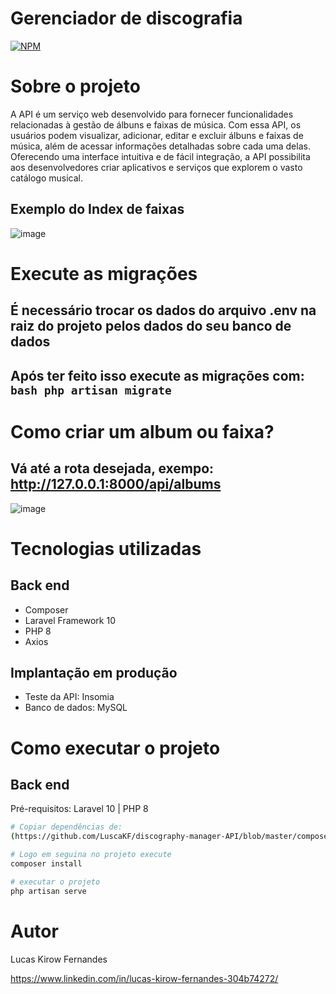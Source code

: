 # Gerenciador de discografia
[![NPM](https://img.shields.io/npm/l/react)](https://github.com/LuscaKF/discography-manager-API/blob/main/LICENSE)

# Sobre o projeto

A API é um serviço web desenvolvido para fornecer funcionalidades relacionadas à gestão de álbuns e faixas de música. Com essa API, os usuários podem visualizar, adicionar, editar e excluir álbuns e faixas de música, além de acessar informações detalhadas sobre cada uma delas. Oferecendo uma interface intuitiva e de fácil integração, a API possibilita aos desenvolvedores criar aplicativos e serviços que explorem o vasto catálogo musical.

## Exemplo do Index de faixas
![image](https://github.com/LuscaKF/discography-manager-API/assets/62342102/a142787a-387f-4d09-a290-684b95a93e96)

# Execute as migrações
## É necessário trocar os dados do arquivo .env na raiz do projeto pelos dados do seu banco de dados
## Após ter feito isso execute as migrações com: ```bash php artisan migrate ```

# Como criar um album ou faixa?
## Vá até a rota desejada, exempo: http://127.0.0.1:8000/api/albums

![image](https://github.com/LuscaKF/discography-manager-API/assets/62342102/d7edce77-f9d4-4626-b84e-dca4c007fbcb)

# Tecnologias utilizadas
## Back end
- Composer
- Laravel Framework 10
- PHP 8
- Axios
## Implantação em produção
- Teste da API: Insomia
- Banco de dados: MySQL

# Como executar o projeto

## Back end
Pré-requisitos: Laravel 10 | PHP 8

```bash
# Copiar dependências de:
(https://github.com/LuscaKF/discography-manager-API/blob/master/composer.json)

# Logo em seguina no projeto execute
composer install

# executar o projeto
php artisan serve
```
# Autor

Lucas Kirow Fernandes

https://www.linkedin.com/in/lucas-kirow-fernandes-304b74272/

